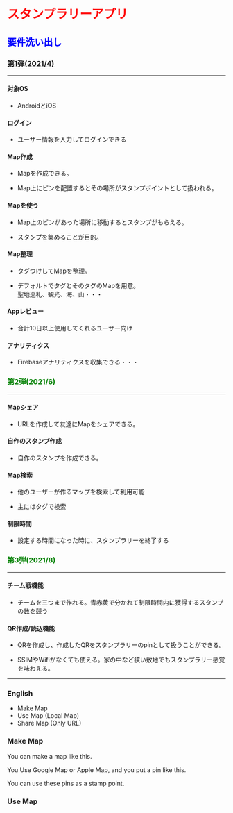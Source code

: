 # <span style="color: red; ">スタンプラリーアプリ</span>
## <span style="color: blue; ">要件洗い出し</span>
### <span style="color: green; ">[第1弾(2021/4)](./requirement/requirements_1st.md)</span>
***
#### 対象OS

* AndroidとiOS

#### ログイン

* ユーザー情報を入力してログインできる

#### Map作成

* Mapを作成できる。

* Map上にピンを配置するとその場所がスタンプポイントとして扱われる。

#### Mapを使う

* Map上のピンがあった場所に移動するとスタンプがもらえる。

* スタンプを集めることが目的。

#### Map整理
 
* タグつけしてMapを整理。

* デフォルトでタグとそのタグのMapを用意。   
聖地巡礼、観光、海、山・・・

#### Appレビュー

* 合計10日以上使用してくれるユーザー向け

#### アナリティクス

* Firebaseアナリティクスを収集できる・・・

### <span style="color: green; ">第2弾(2021/6)</span>
***

#### Mapシェア

* URLを作成して友達にMapをシェアできる。

#### 自作のスタンプ作成

* 自作のスタンプを作成できる。

#### Map検索

* 他のユーザーが作るマップを検索して利用可能

* 主にはタグで検索

#### 制限時間

* 設定する時間になった時に、スタンプラリーを終了する

###  <span style="color: green; ">第3弾(2021/8)</span>
***

#### チーム戦機能

* チームを三つまで作れる。青赤黄で分かれて制限時間内に獲得するスタンプの数を競う

#### QR作成/読込機能

* QRを作成し、作成したQRをスタンプラリーのpinとして扱うことができる。

* SSIMやWifiがなくても使える。家の中など狭い敷地でもスタンプラリー感覚を味わえる。

***
### English
* Make Map
* Use Map (Local Map)
* Share Map (Only URL)

### Make Map
You can make a map like this.

You Use Google Map or Apple Map, and you put a pin like this.

You can use these pins as a stamp point.

### Use Map
